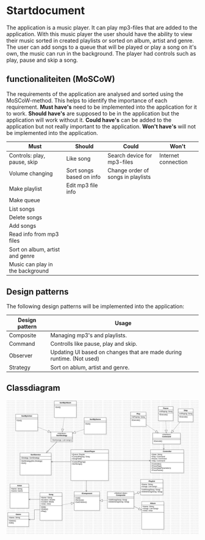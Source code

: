 # Startdocument
The application is a music player. It can play mp3-files that are added to the application. 
With this music player the user should have the ability to view their music sorted in created playlists or sorted on album, artist and genre.
The user can add songs to a queue that will be played or play a song on it's own, the music can run in the background.
The player had controls such as play, pause and skip a song.

## functionaliteiten (MoSCoW)
The requirements of the application are analysed and sorted using the MoSCoW-method. This helps to identify the importance of each requirement.
**Must have's** need to be implemented into the application for it to work.
**Should have's** are supposed to be in the application but the application will work without it.
**Could have's** can be added to the application but not really important to the application.
**Won't have's** will not be implemented into the application.

| Must                             | Should                   | Could                              | Won't               |
| -------------------------------- | ------------------------ | ---------------------------------- | ------------------- |
| Controls: play, pause, skip      | Like song                | Search device for mp3-files        | Internet connection |
| Volume changing                  | Sort songs based on info | Change order of songs in playlists |                     |
| Make playlist                    | Edit mp3 file info       |                                    |                     |
| Make queue                       |                          |                                    |                     |
| List songs                       |                          |                                    |                     |
| Delete songs                     |                          |                                    |                     |
| Add songs                        |                          |                                    |                     |
| Read info from mp3 files         |                          |                                    |                     |
| Sort on album, artist and genre  |                          |                                    |                     |
| Music can play in the background |                          |                                    |                     |


## Design patterns
The following design patterns will be implemented into the application:

| Design pattern | Usage                                                      |
| -------------- | ---------------------------------------------------------- |
| Composite      | Managing mp3's and playlists.                              |
| Command        | Controlls like pause, play and skip.                       |
| Observer       | Updating UI based on changes that are made during runtime. (Not used)|
| Strategy       | Sort on ablum, artist and genre.                           |


## Classdiagram

![ClassDiagram](ClassDiagram.jpg "ClassDiagram")